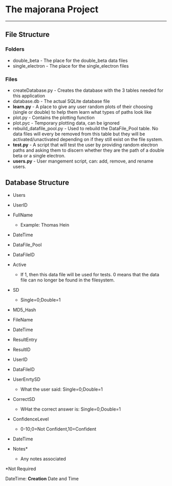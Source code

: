 # The majorana Project
---

## File Structure

### Folders

- double_beta - The place for the double_beta data files
- single_electron - The place for the single_electron files

### Files

- createDatabase.py - Creates the database with the 3 tables needed for this application
- database.db - The actual SQLite database file
- **learn.py** - A place to give any user random plots of their choosing (single or double) to help them learn what types of paths look like
- plot.py - Contains the plotting function
- plot.pyc - Temporary plotting data, can be ignored
- rebuild_datafile_pool.py - Used to rebuild the DataFile_Pool table. No data files will every be removed from this table but they will be activated/unactivated depending on if they still exist on the file system.
- **test.py** - A script that will test the user by providing random electron paths and asking them to discern whether they are the path of a double beta or a single electron.
- **users.py** - User mangement script, can: add, remove, and rename users.


## Database Structure

 - Users
  - UserID
  - FullName
     - Example: Thomas Hein
  - DateTime

 - DataFile_Pool
  - DataFileID
  - Active
     - If 1, then this data file will be used for tests. 0 means that the data file can no longer be found in the filesystem.
  - SD
     - Single=0;Double=1
  - MD5_Hash
  - FileName
  - DateTime
  
 - ResultEntry
  - ResultID
  - UserID
  - DataFileID
  - UserEnrtySD
     - What the user said: Single=0;Double=1
  - CorrectSD
     - WHat the correct answer is: Single=0;Double=1
  - ConfidenceLevel
     - 0-10;0=Not Confident,10=Confident
  - DateTime
  - Notes*
     - Any notes associated


*Not Required

DateTime: **Creation** Date and Time
